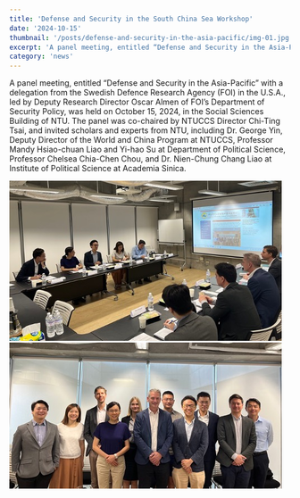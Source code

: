 ```yaml
---
title: 'Defense and Security in the South China Sea Workshop'
date: '2024-10-15'
thumbnail: '/posts/defense-and-security-in-the-asia-pacific/img-01.jpg'
excerpt: 'A panel meeting, entitled “Defense and Security in the Asia-Pacific” with a delegation from the Swedish Defence Research Agency (FOI) in the U.S.A., led by Deputy Research Director Oscar Almen of FOI’s Department of Security Policy, was held on October 15, 2024, in the Social Sciences Building of NTU.'
category: 'news'
---
```


A panel meeting, entitled “Defense and Security in the Asia-Pacific” with a delegation from the Swedish Defence Research Agency (FOI) in the U.S.A., led by Deputy Research Director Oscar Almen of FOI’s Department of Security Policy, was held on October 15, 2024, in the Social Sciences Building of NTU. The panel was co-chaired by NTUCCS Director Chi-Ting Tsai, and invited scholars and experts from NTU, including Dr. George Yin, Deputy Director of the World and China Program at NTUCCS, Professor Mandy Hsiao-chuan Liao and Yi-hao Su at Department of Political Science, Professor Chelsea Chia-Chen Chou, and Dr. Nien-Chung Chang Liao at Institute of Political Science at Academia Sinica.

![image](./img-01.jpg)
![image](./img-02.jpg)
